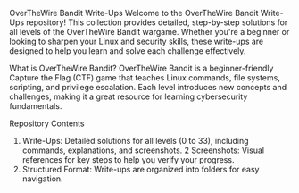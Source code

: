 OverTheWire Bandit Write-Ups
Welcome to the OverTheWire Bandit Write-Ups repository! This collection provides detailed, step-by-step solutions for all levels of the OverTheWire Bandit wargame. Whether you're a beginner or looking to sharpen your Linux and security skills, these write-ups are designed to help you learn and solve each challenge effectively.

What is OverTheWire Bandit?
OverTheWire Bandit is a beginner-friendly Capture the Flag (CTF) game that teaches Linux commands, file systems, scripting, and privilege escalation. Each level introduces new concepts and challenges, making it a great resource for learning cybersecurity fundamentals.

Repository Contents
1. Write-Ups: Detailed solutions for all levels (0 to 33), including commands, explanations, and screenshots.
2 Screenshots: Visual references for key steps to help you verify your progress.
3. Structured Format: Write-ups are organized into folders for easy navigation.
